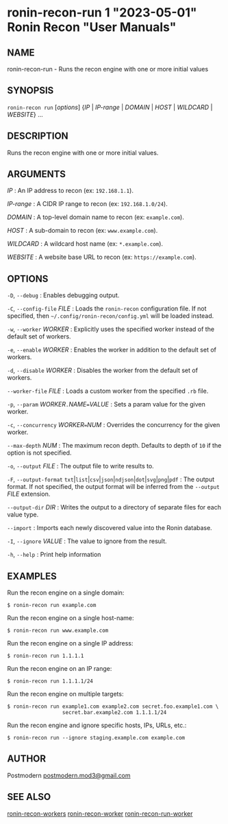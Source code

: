 # ronin-recon-run 1 "2023-05-01" Ronin Recon "User Manuals"

## NAME

ronin-recon-run - Runs the recon engine with one or more initial values

## SYNOPSIS

`ronin-recon run` [*options*] {*IP* \| *IP-range* \| *DOMAIN* \| *HOST* \| *WILDCARD* \| *WEBSITE*} ...

## DESCRIPTION

Runs the recon engine with one or more initial values.

## ARGUMENTS

*IP*
: An IP address to recon (ex: `192.168.1.1`).

*IP-range*
: A CIDR IP range to recon (ex: `192.168.1.0/24`).

*DOMAIN*
: A top-level domain name to recon (ex: `example.com`).

*HOST*
: A sub-domain to recon (ex: `www.example.com`).

*WILDCARD*
: A wildcard host name (ex: `*.example.com`).

*WEBSITE*
: A website base URL to recon (ex: `https://example.com`).

## OPTIONS

`-D`, `--debug`
: Enables debugging output.

`-C`, `--config-file` *FILE*
: Loads the `ronin-recon` configuration file. If not specified, then
  `~/.config/ronin-recon/config.yml` will be loaded instead.

`-w`, `--worker` *WORKER*
: Explicitly uses the specified worker instead of the default set of workers.

`-e`, `--enable` *WORKER*
: Enables the worker in addition to the default set of workers.

`-d`, `--disable` *WORKER*
: Disables the worker from the default set of workers.

`--worker-file` *FILE*
: Loads a custom worker from the specified `.rb` file.

`-p`, `--param` *WORKER*`.`*NAME*`=`*VALUE*
: Sets a param value for the given worker.

`-c`, `--concurrency` *WORKER*`=`*NUM*
: Overrides the concurrency for the given worker.

`--max-depth` *NUM*
: The maximum recon depth. Defaults to depth of `10` if the option is not
  specified.

`-o`, `--output` *FILE*
: The output file to write results to.

`-F`, `--output-format` `txt`\|`list`\|`csv`\|`json`\|`ndjson`\|`dot`\|`svg`\|`png`\|`pdf`
: The output format. If not specified, the output format will be inferred from
  the `--output` *FILE* extension.

`--output-dir` *DIR*
: Writes the output to a directory of separate files for each value type.

`--import`
: Imports each newly discovered value into the Ronin database.

`-I`, `--ignore` *VALUE*
: The value to ignore from the result.

`-h`, `--help`
: Print help information

## EXAMPLES

Run the recon engine on a single domain:

    $ ronin-recon run example.com

Run the recon engine on a single host-name:

    $ ronin-recon run www.example.com

Run the recon engine on a single IP address:

    $ ronin-recon run 1.1.1.1

Run the recon engine on an IP range:

    $ ronin-recon run 1.1.1.1/24

Run the recon engine on multiple targets:

    $ ronin-recon run example1.com example2.com secret.foo.example1.com \
                      secret.bar.example2.com 1.1.1.1/24

Run the recon engine and ignore specific hosts, IPs, URLs, etc.:

    $ ronin-recon run --ignore staging.example.com example.com

## AUTHOR

Postmodern <postmodern.mod3@gmail.com>

## SEE ALSO

[ronin-recon-workers](ronin-recon-workers.1.md) [ronin-recon-worker](ronin-recon-worker.1.md) [ronin-recon-run-worker](ronin-recon-run-worker.1.md)
